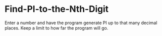 # Find-PI-to-the-Nth-Digit
Enter a number and have the program generate PI up to that many decimal places. Keep a limit to how far the program will go.
